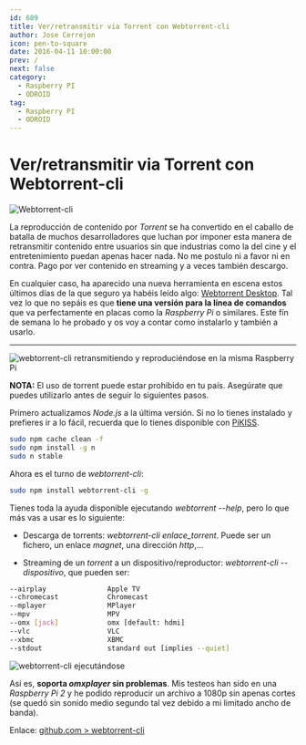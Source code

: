 ```yaml
---
id: 689
title: Ver/retransmitir via Torrent con Webtorrent-cli
author: Jose Cerrejon
icon: pen-to-square
date: 2016-04-11 10:00:00
prev: /
next: false
category:
  - Raspberry PI
  - ODROID
tag:
  - Raspberry PI
  - ODROID
---
```


# Ver/retransmitir via Torrent con Webtorrent-cli

![Webtorrent-cli](/images/2016/04/Webtorrent-cli.png)

La reproducción de contenido por *Torrent* se ha convertido en el caballo de batalla de muchos desarrolladores que luchan por imponer esta manera de retransmitir contenido entre usuarios sin que industrias como la del cine y el entretenimiento puedan apenas hacer nada. No me postulo ni a favor ni en contra. Pago por ver contenido en streaming y a veces también descargo.

En cualquier caso, ha aparecido una nueva herramienta en escena estos últimos días de la que seguro ya habéis leído algo: [Webtorrent Desktop](https://webtorrent.io/desktop). Tal vez lo que no sepáis es que **tiene una versión para la línea de comandos** que va perfectamente en placas como la *Raspberry Pi* o similares. Este fín de semana lo he probado y os voy a contar como instalarlo y también a usarlo.

- - -
![webtorrent-cli retransmitiendo y reproduciéndose en la misma Raspberry Pi](/images/2016/04/wtorrent_example.png "webtorrent-cli retransmitiendo y reproduciéndose en la misma Raspberry Pi")

**NOTA:** El uso de torrent puede estar prohibido en tu país. Asegúrate que puedes utilizarlo antes de seguir lo siguientes pasos.

Primero actualizamos *Node.js* a la última versión. Si no lo tienes instalado y prefieres ir a lo fácil, recuerda que lo tienes disponible con [PiKISS](https://github.com/jmcerrejon/PiKISS).

```bash
sudo npm cache clean -f
sudo npm install -g n
sudo n stable
```

Ahora es el turno de *webtorrent-cli*:

```bash
sudo npm install webtorrent-cli -g
```

Tienes toda la ayuda disponible ejecutando *webtorrent --help*, pero lo que más vas a usar es lo siguiente:

* Descarga de torrents: *webtorrent-cli enlace_torrent*. Puede ser un fichero, un enlace *magnet*, una dirección *http*,...

* Streaming de un *torrent* a un dispositivo/reproductor: *webtorrent-cli --dispositivo*, que pueden ser:

```bash
--airplay               Apple TV
--chromecast            Chromecast
--mplayer               MPlayer
--mpv                   MPV
--omx [jack]            omx [default: hdmi]
--vlc                   VLC
--xbmc                  XBMC
--stdout                standard out [implies --quiet]
```

![webtorrent-cli ejecutándose](/images/2016/04/wtorrent_streaming.png "webtorrent-cli ejecutándose")

Así es, **soporta *omxplayer* sin problemas**. Mis testeos han sido en una *Raspberry Pi 2* y he podido reproducir un archivo a 1080p sin apenas cortes (se quedó sin sonido medio segundo tal vez debido a mi limitado ancho de banda).

Enlace: [github.com > webtorrent-cli](https://github.com/feross/webtorrent-cli)